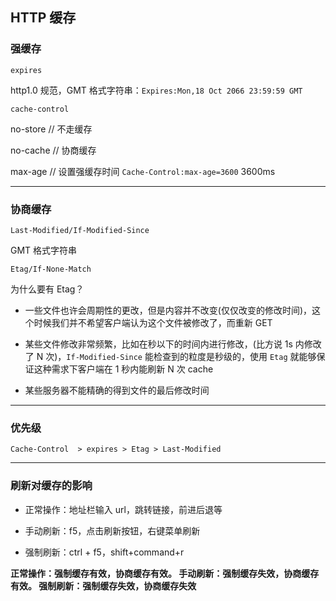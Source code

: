 ## HTTP 缓存

### 强缓存

`expires`

http1.0 规范，GMT 格式字符串：`Expires:Mon,18 Oct 2066 23:59:59 GMT`

`cache-control`

no-store // 不走缓存

no-cache // 协商缓存

max-age // 设置强缓存时间 `Cache-Control:max-age=3600` 3600ms

---

### 协商缓存

`Last-Modified/If-Modified-Since`

GMT 格式字符串

`Etag/If-None-Match`

为什么要有 Etag？

- 一些文件也许会周期性的更改，但是内容并不改变(仅仅改变的修改时间)，这个时候我们并不希望客户端认为这个文件被修改了，而重新 GET

- 某些文件修改非常频繁，比如在秒以下的时间内进行修改，(比方说 1s 内修改了 N 次)，`If-Modified-Since` 能检查到的粒度是秒级的，使用 `Etag` 就能够保证这种需求下客户端在 1 秒内能刷新 N 次 cache

- 某些服务器不能精确的得到文件的最后修改时间

---

### 优先级

`Cache-Control  > expires > Etag > Last-Modified`

---

### 刷新对缓存的影响

- 正常操作：地址栏输入 url，跳转链接，前进后退等

- 手动刷新：f5，点击刷新按钮，右键菜单刷新

- 强制刷新：ctrl + f5，shift+command+r

**正常操作：强制缓存有效，协商缓存有效。 手动刷新：强制缓存失效，协商缓存有效。 强制刷新：强制缓存失效，协商缓存失效**

